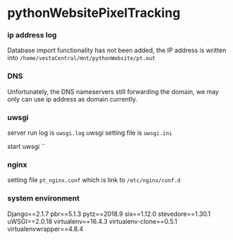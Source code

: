 # pythonWebsitePixelTracking

### ip address log
Database import functionality has not been added, the IP address is written into `/home/vestaCentral/mnt/pythonWebsite/pt.out`


### DNS 
Unfortunately, the DNS nameservers still forwarding the domain, we may only can use ip address as domain currently.

### uwsgi
server run log is `uwsgi.log`
uwsgi setting file is `uwsgi.ini`

start uwsgi ``

### nginx 
setting file `pt_nginx.conf` which is link to `/etc/nginx/conf.d`

### system environment
Django==2.1.7
pbr==5.1.3
pytz==2018.9
six==1.12.0
stevedore==1.30.1
uWSGI==2.0.18
virtualenv==16.4.3
virtualenv-clone==0.5.1
virtualenvwrapper==4.8.4



